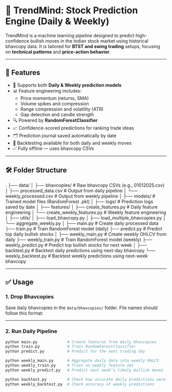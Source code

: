 # 🧠 TrendMind: Stock Prediction Engine (Daily & Weekly)

TrendMind is a machine learning pipeline designed to predict high-confidence bullish moves in the Indian stock market using historical bhavcopy data. It is tailored for **BTST and swing trading** setups, focusing on **technical patterns** and **price-action behavior**.

---

## 🚀 Features

- 📅 Supports both **Daily & Weekly prediction models**
- 📊 Feature engineering includes:
  - Price momentum (returns, SMA)
  - Volume spikes and compression
  - Range compression and volatility (ATR)
  - Gap detection and candle strength
- 🔍 Powered by **RandomForestClassifier**
- 📈 Confidence-scored predictions for ranking trade ideas
- 🗂️ Prediction journal saved automatically by date
- 🧪 Backtesting available for both daily and weekly moves
- ✅ Fully offline — uses bhavcopy CSVs

---

## 🛠️ Folder Structure

.
├── data/
│   ├── bhavcopies/             # Raw bhavcopy CSVs (e.g., 01012025.csv)
│   ├── processed_data.csv      # Output from daily pipeline
│   └── weekly_processed.csv    # Output from weekly pipeline
│
├── models/                     # Trained model files (RandomForest .pkl)
│
├── logs/                       # Prediction logs saved by date
│
├── features/
│   ├── create_features.py          # Daily feature engineering
│   └── create_weekly_features.py   # Weekly feature engineering
│
├── utils/
│   ├── load_bhavcopy.py
│   ├── load_multiple_bhavcopies.py
│   └── aggregate_weekly.py
│
├── main.py                     # Create daily processed data
├── train.py                    # Train RandomForest model (daily)
├── predict.py                  # Predict top daily bullish stocks
│
├── weekly_main.py              # Create weekly OHLCV from daily
├── weekly_train.py             # Train RandomForest model (weekly)
├── weekly_predict.py           # Predict top bullish stocks for next week
│
├── backtest.py                 # Backtest daily predictions using next-day bhavcopy
└── weekly_backtest.py          # Backtest weekly predictions using next-week bhavcopy

---

## ✅ Usage

### 1. Drop Bhavcopies
Save daily bhavcopies in the `data/bhavcopies/` folder. File names should follow this format:


---

### 2. Run Daily Pipeline
```bash
python main.py             # Create features from daily bhavcopies
python train.py            # Train RandomForestClassifier
python predict.py          # Predict for the next trading day

python weekly_main.py      # Aggregate daily data into weekly OHLCV
python weekly_train.py     # Train on weekly feature set
python weekly_predict.py   # Predict next week’s likely bullish moves

python backtest.py         # Check how accurate daily predictions were
python weekly_backtest.py  # Check accuracy of weekly predictions